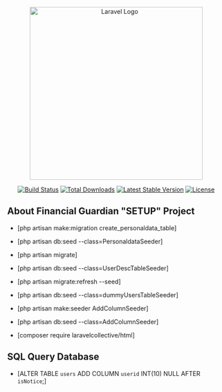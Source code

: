 <p align="center"><a href="https://laravel.com" target="_blank"><img src="https://raw.githubusercontent.com/laravel/art/master/logo-lockup/5%20SVG/2%20CMYK/1%20Full%20Color/laravel-logolockup-cmyk-red.svg" width="400" alt="Laravel Logo"></a></p>

<p align="center">
<a href="https://github.com/laravel/framework/actions"><img src="https://github.com/laravel/framework/workflows/tests/badge.svg" alt="Build Status"></a>
<a href="https://packagist.org/packages/laravel/framework"><img src="https://img.shields.io/packagist/dt/laravel/framework" alt="Total Downloads"></a>
<a href="https://packagist.org/packages/laravel/framework"><img src="https://img.shields.io/packagist/v/laravel/framework" alt="Latest Stable Version"></a>
<a href="https://packagist.org/packages/laravel/framework"><img src="https://img.shields.io/packagist/l/laravel/framework" alt="License"></a>
</p>

## About Financial Guardian "SETUP" Project

<!-- Laravel is a web application framework with expressive, elegant syntax. We believe development must be an enjoyable and creative experience to be truly fulfilling. Laravel takes the pain out of development by easing common tasks used in many web projects, such as: -->

- [php artisan make:migration create_personaldata_table]
- [php artisan db:seed --class=PersonaldataSeeder]
- [php artisan migrate]

- [php artisan db:seed --class=UserDescTableSeeder]
- [php artisan migrate:refresh --seed]
- [php artisan db:seed --class=dummyUsersTableSeeder]
- [php artisan make:seeder AddColumnSeeder]
- [php artisan db:seed --class=AddColumnSeeder]
- [composer require laravelcollective/html]

## SQL Query Database

- [ALTER TABLE `users` ADD COLUMN `userid` INT(10) NULL AFTER `isNotice`;]



